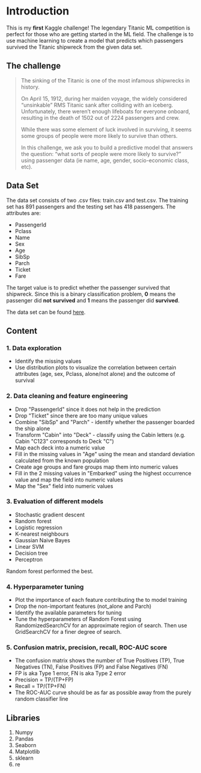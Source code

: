 # Introduction
This is my **first** Kaggle challenge! The legendary Titanic ML competition is perfect for those who are getting started in the ML field. The challenge is to use machine learning to create a model that predicts which passengers survived the Titanic shipwreck from the given data set.
## The challenge
> The sinking of the Titanic is one of the most infamous shipwrecks in history.
>
> On April 15, 1912, during her maiden voyage, the widely considered “unsinkable” RMS Titanic sank after colliding with an iceberg. Unfortunately, there weren’t enough lifeboats for everyone onboard, resulting in the death of 1502 out of 2224 passengers and crew.
>
> While there was some element of luck involved in surviving, it seems some groups of people were more likely to survive than others.
>
> In this challenge, we ask you to build a predictive model that answers the question: “what sorts of people were more likely to survive?” using passenger data (ie name, age, gender, socio-economic class, etc).



## Data Set
The data set consists of two .csv files: train.csv and test.csv. The training set has 891 passengers and the testing set has 418 passengers. The attributes are:
* PassengerId
* Pclass
* Name
* Sex
* Age
* SibSp
* Parch
* Ticket
* Fare

The target value is to predict whether the passenger survived that shipwreck. Since this is a binary classification problem, **0** means the passenger did **not survived** and **1** means the passenger did **survived**. 

The data set can be found [here](https://www.kaggle.com/c/titanic/data). 

## Content
### 1. Data exploration
- Identify the missing values 
- Use distribution plots to visualize the correlation between certain attributes (age, sex, Pclass, alone/not alone) and the outcome of survival
### 2. Data cleaning and feature engineering
- Drop "PassengerId" since it does not help in the prediction
- Drop "Ticket" since there are too many unique values
- Combine "SibSp" and "Parch" - identify whether the passenger boarded the ship alone
- Transform "Cabin" into "Deck" - classify using the Cabin letters (e.g. Cabin "C123" corresponds to Deck "C")
- Map each deck into a numeric value
- Fill in the missing values in "Age" using the mean and standard deviation calculated from the known population
- Create age groups and fare groups map them into numeric values
- Fill in the 2 missing values in "Embarked" using the highest occurrence value and map the field into numeric values
- Map the "Sex" field into numeric values
### 3. Evaluation of different models
- Stochastic gradient descent
- Random forest
- Logistic regression
- K-nearest neighbours
- Gaussian Naive Bayes
- Linear SVM
- Decision tree
- Perceptron  

Random forest performed the best. 
### 4. Hyperparameter tuning
- Plot the importance of each feature contributing the to model training
- Drop the non-important features (not_alone and Parch)
- Identify the available parameters for tuning 
- Tune the hyperparameters of Random Forest using RandomizedSearchCV for an approximate region of search. Then use GridSearchCV for a finer degree of search. 
### 5. Confusion matrix, precision, recall, ROC-AUC score
- The confusion matrix shows the number of True Positives (TP), True Negatives (TN), False Positives (FP) and False Negatives (FN)
- FP is aka Type 1 error, FN is aka Type 2 error
- Precision = TP/(TP+FP)
- Recall = TP/(TP+FN)
- The ROC-AUC curve should be as far as possible away from the purely random classifier line

## Libraries
1. Numpy
2. Pandas
3. Seaborn
4. Matplotlib
5. sklearn
6. re
